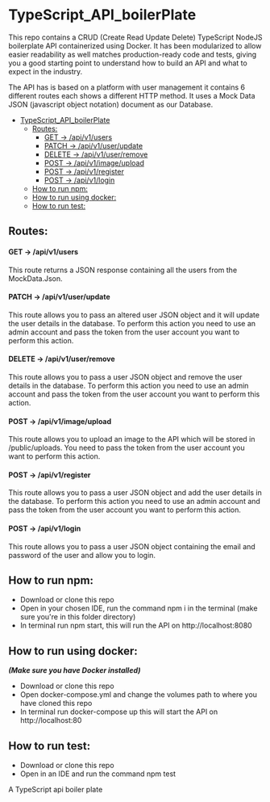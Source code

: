 # TypeScript_API_boilerPlate
This repo contains a CRUD (Create Read Update Delete) TypeScript NodeJS boilerplate API containerized using Docker. It has been modularized to allow easier readability as well matches production-ready code and tests, giving you a good starting point to understand how to build an API and what to expect in the industry.

The API has is based on a platform with user management it contains 6 different routes each shows a different HTTP method. It uses a Mock Data JSON (javascript object notation) document as our Database.

- [TypeScript_API_boilerPlate](#typescript_api_boilerplate)
  - [Routes:](#routes)
      - [GET -> /api/v1/users](#get---apiv1users)
      - [PATCH -> /api/v1/user/update](#patch---apiv1userupdate)
      - [DELETE -> /api/v1/user/remove](#delete---apiv1userremove)
      - [POST -> /api/v1/image/upload](#post---apiv1imageupload)
      - [POST -> /api/v1/register](#post---apiv1register)
      - [POST -> /api/v1/login](#post---apiv1login)
  - [How to run npm:](#how-to-run-npm)
  - [How to run using docker:](#how-to-run-using-docker)
  - [How to run test:](#how-to-run-test)

## Routes:

#### GET -> /api/v1/users
This route returns a JSON response containing all the users from the MockData.Json.

#### PATCH -> /api/v1/user/update
This route allows you to pass an altered user JSON object and it will update the user details in the database. To perform this action you need to use an admin account and pass the token from the user account you want to perform this action.

#### DELETE -> /api/v1/user/remove
This route allows you to pass a user JSON object and remove the user details in the database. To perform this action you need to use an admin account and pass the token from the user account you want to perform this action.

#### POST -> /api/v1/image/upload
This route allows you to upload an image to the API which will be stored in /public/uploads. You need to pass the token from the user account you want to perform this action.

#### POST -> /api/v1/register
This route allows you to pass a user JSON object and add the user details in the database. To perform this action you need to use an admin account and pass the token from the user account you want to perform this action.

#### POST -> /api/v1/login
This route allows you to pass a user JSON object containing the email and password of the user and allow you to login. 

## How to run npm:
- Download or clone this repo
- Open in your chosen IDE, run the command npm  i in the terminal (make sure you're in this folder directory)
- In terminal run npm start, this will run the API on http://localhost:8080

## How to run using docker:
***(Make sure you have Docker installed)***

- Download or clone this repo
- Open docker-compose.yml and change the volumes path to where you have cloned this repo
- In terminal run docker-compose up this will start the API on http://localhost:80

## How to run test:
- Download or clone this repo
- Open in an IDE and run the command npm test


A TypeScript api boiler plate
